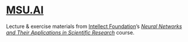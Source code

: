 # [MSU.AI](https://msu.ai)  
Lecture & exercise materials from [Intellect Foundation](https://intellect-foundation.ru)’s *[Neural Networks and Their Applications in Scientific Research](https://msu.ai/nn_for_scientists)* course.
